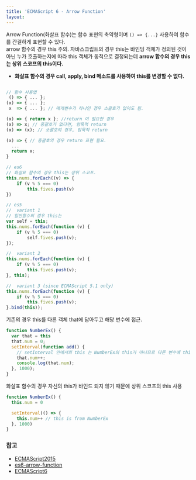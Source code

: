 ```yaml
---
title: 'ECMAScript 6 - Arrow Function'
layout: 
---
```


Arrow Function(화살표 함수)는 함수 표현의 축약형이며 `() => {...}` 사용하여 함수를 간결하게 표현할 수 있다.   
arrow 함수의 경우 this 주의. 자바스크립트의 경우 this는 바인딩 객체가 정의된 것이 아닌 누가 호출하는지에 따라 this 객체가 동적으로 결정되는데 **arrow 함수의 경우 this는 상위 스코프의 this이다.** 

- **화살표 함수의 경우 call, apply, bind 메소드를 사용하여 this를 변경할 수 없다.**


```javascript

// 함수 사용법
 () => { ... };
(x) => { ... };
 x  => { ... }; // 매개변수가 하나인 경우 소괄호가 없어도 됨.

(x) => { return x }; //return 이 필요한 경우
(x) => x; // 중괄호가 없다면, 암묵적 return
(x) => (x); // 소괄호의 경우, 암묵적 return

(x) => { // 중괄호의 경우 return 표현 필요.
  ...
  return x;
}
```


```javascript
// es6
// 화살표 함수의 경우 this는 상위 스코프.
this.nums.forEach((v) => {
    if (v % 5 === 0)
        this.fives.push(v)
})

// es5
//  variant 1
// 일반함수의 경우 this는 
var self = this;
this.nums.forEach(function (v) {
    if (v % 5 === 0)
        self.fives.push(v);
});

//  variant 2
this.nums.forEach(function (v) {
    if (v % 5 === 0)
        this.fives.push(v);
}, this);

//  variant 3 (since ECMAScript 5.1 only)
this.nums.forEach(function (v) {
    if (v % 5 === 0)
        this.fives.push(v);
}.bind(this));

```

기존의 경우 this를 다른 객체 that에 담아두고 해당 변수에 접근.
```javascript
function NumberEx() {
  var that = this
  that.num = 0;
  setInterval(function add() {
    // setInterval 안에서의 this 는 NumberEx의 this가 아니므로 다른 변수에 this 를 지정하여 씁니다.
    that.num++;
    console.log(that.num);
  }, 1000);
}
```

화살표 함수의 경우 자신의 this가 바인드 되지 않기 때문에 상위 스코프의 this 사용
```javascript
function NumberEx() {
  this.num = 0

  setInterval(() => {
    this.num++ // this is from NumberEx
  }, 1000)
}
```


### 참고
* [ECMAScript2015](http://www.ecma-international.org/ecma-262/6.0/)  
* [es6-arrow-function](https://poiemaweb.com/es6-arrow-function)  
* [ECMAScript6](http://es6-features.org/#Lexicalthis)